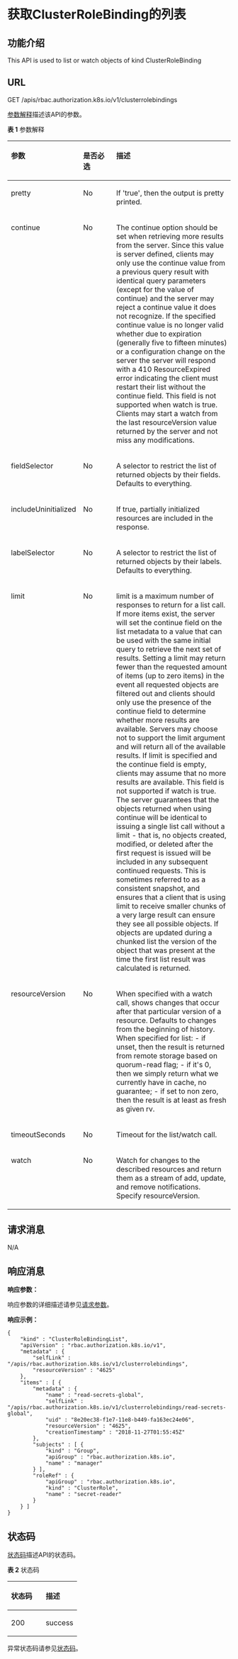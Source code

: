 # 获取ClusterRoleBinding的列表<a name="ZH-CN_TOPIC_0140918314"></a>

## 功能介绍<a name="section124496133112"></a>

This API is used to list or watch objects of kind ClusterRoleBinding

## URL<a name="section042716241518"></a>

GET /apis/rbac.authorization.k8s.io/v1/clusterrolebindings

[参数解释](#d0e42906)描述该API的参数。

**表 1**  参数解释

<a name="d0e42906"></a>
<table><thead align="left"><tr id="row10640301"><th class="cellrowborder" valign="top" width="22.220000000000002%" id="mcps1.2.4.1.1"><p id="p65652297517"><a name="p65652297517"></a><a name="p65652297517"></a>参数</p>
</th>
<th class="cellrowborder" valign="top" width="17.169999999999998%" id="mcps1.2.4.1.2"><p id="p165661629135114"><a name="p165661629135114"></a><a name="p165661629135114"></a>是否必选</p>
</th>
<th class="cellrowborder" valign="top" width="60.61%" id="mcps1.2.4.1.3"><p id="p14567629115114"><a name="p14567629115114"></a><a name="p14567629115114"></a>描述</p>
</th>
</tr>
</thead>
<tbody><tr id="row17811636"><td class="cellrowborder" valign="top" width="22.220000000000002%" headers="mcps1.2.4.1.1 "><p id="p33456451"><a name="p33456451"></a><a name="p33456451"></a>pretty</p>
</td>
<td class="cellrowborder" valign="top" width="17.169999999999998%" headers="mcps1.2.4.1.2 "><p id="p25618043"><a name="p25618043"></a><a name="p25618043"></a>No</p>
</td>
<td class="cellrowborder" valign="top" width="60.61%" headers="mcps1.2.4.1.3 "><p id="p61795587"><a name="p61795587"></a><a name="p61795587"></a>If 'true', then the output is pretty printed.</p>
</td>
</tr>
<tr id="row26391471649"><td class="cellrowborder" valign="top" width="22.220000000000002%" headers="mcps1.2.4.1.1 "><p id="p14640471145"><a name="p14640471145"></a><a name="p14640471145"></a>continue</p>
</td>
<td class="cellrowborder" valign="top" width="17.169999999999998%" headers="mcps1.2.4.1.2 "><p id="p064011716413"><a name="p064011716413"></a><a name="p064011716413"></a>No</p>
</td>
<td class="cellrowborder" valign="top" width="60.61%" headers="mcps1.2.4.1.3 "><p id="p11437414145"><a name="p11437414145"></a><a name="p11437414145"></a>The continue option should be set when retrieving more results from the server. Since this value is server defined, clients may only use the continue value from a previous query result with identical query parameters (except for the value of continue) and the server may reject a continue value it does not recognize. If the specified continue value is no longer valid whether due to expiration (generally five to fifteen minutes) or a configuration change on the server the server will respond with a 410 ResourceExpired error indicating the client must restart their list without the continue field. This field is not supported when watch is true. Clients may start a watch from the last resourceVersion value returned by the server and not miss any modifications.</p>
</td>
</tr>
<tr id="row98891214131413"><td class="cellrowborder" valign="top" width="22.220000000000002%" headers="mcps1.2.4.1.1 "><p id="p388971421419"><a name="p388971421419"></a><a name="p388971421419"></a>fieldSelector</p>
</td>
<td class="cellrowborder" valign="top" width="17.169999999999998%" headers="mcps1.2.4.1.2 "><p id="p4889131431416"><a name="p4889131431416"></a><a name="p4889131431416"></a>No</p>
</td>
<td class="cellrowborder" valign="top" width="60.61%" headers="mcps1.2.4.1.3 "><p id="p16889514181418"><a name="p16889514181418"></a><a name="p16889514181418"></a>A selector to restrict the list of returned objects by their fields. Defaults to everything.</p>
</td>
</tr>
<tr id="row1340582313149"><td class="cellrowborder" valign="top" width="22.220000000000002%" headers="mcps1.2.4.1.1 "><p id="p1140572321416"><a name="p1140572321416"></a><a name="p1140572321416"></a>includeUninitialized</p>
</td>
<td class="cellrowborder" valign="top" width="17.169999999999998%" headers="mcps1.2.4.1.2 "><p id="p18405423201414"><a name="p18405423201414"></a><a name="p18405423201414"></a>No</p>
</td>
<td class="cellrowborder" valign="top" width="60.61%" headers="mcps1.2.4.1.3 "><p id="p15405102321410"><a name="p15405102321410"></a><a name="p15405102321410"></a>If true, partially initialized resources are included in the response.</p>
</td>
</tr>
<tr id="row1540512320146"><td class="cellrowborder" valign="top" width="22.220000000000002%" headers="mcps1.2.4.1.1 "><p id="p164059236141"><a name="p164059236141"></a><a name="p164059236141"></a>labelSelector</p>
</td>
<td class="cellrowborder" valign="top" width="17.169999999999998%" headers="mcps1.2.4.1.2 "><p id="p18405172319146"><a name="p18405172319146"></a><a name="p18405172319146"></a>No</p>
</td>
<td class="cellrowborder" valign="top" width="60.61%" headers="mcps1.2.4.1.3 "><p id="p6405112331410"><a name="p6405112331410"></a><a name="p6405112331410"></a>A selector to restrict the list of returned objects by their labels. Defaults to everything.</p>
</td>
</tr>
<tr id="row1352892919147"><td class="cellrowborder" valign="top" width="22.220000000000002%" headers="mcps1.2.4.1.1 "><p id="p125284299145"><a name="p125284299145"></a><a name="p125284299145"></a>limit</p>
</td>
<td class="cellrowborder" valign="top" width="17.169999999999998%" headers="mcps1.2.4.1.2 "><p id="p125281429131419"><a name="p125281429131419"></a><a name="p125281429131419"></a>No</p>
</td>
<td class="cellrowborder" valign="top" width="60.61%" headers="mcps1.2.4.1.3 "><p id="p19528122919142"><a name="p19528122919142"></a><a name="p19528122919142"></a>limit is a maximum number of responses to return for a list call. If more items exist, the server will set the continue field on the list metadata to a value that can be used with the same initial query to retrieve the next set of results. Setting a limit may return fewer than the requested amount of items (up to zero items) in the event all requested objects are filtered out and clients should only use the presence of the continue field to determine whether more results are available. Servers may choose not to support the limit argument and will return all of the available results. If limit is specified and the continue field is empty, clients may assume that no more results are available. This field is not supported if watch is true. The server guarantees that the objects returned when using continue will be identical to issuing a single list call without a limit - that is, no objects created, modified, or deleted after the first request is issued will be included in any subsequent continued requests. This is sometimes referred to as a consistent snapshot, and ensures that a client that is using limit to receive smaller chunks of a very large result can ensure they see all possible objects. If objects are updated during a chunked list the version of the object that was present at the time the first list result was calculated is returned.</p>
</td>
</tr>
<tr id="row1940582351420"><td class="cellrowborder" valign="top" width="22.220000000000002%" headers="mcps1.2.4.1.1 "><p id="p1940572318143"><a name="p1940572318143"></a><a name="p1940572318143"></a>resourceVersion</p>
</td>
<td class="cellrowborder" valign="top" width="17.169999999999998%" headers="mcps1.2.4.1.2 "><p id="p12405112318140"><a name="p12405112318140"></a><a name="p12405112318140"></a>No</p>
</td>
<td class="cellrowborder" valign="top" width="60.61%" headers="mcps1.2.4.1.3 "><p id="p18405923171410"><a name="p18405923171410"></a><a name="p18405923171410"></a>When specified with a watch call, shows changes that occur after that particular version of a resource. Defaults to changes from the beginning of history. When specified for list: - if unset, then the result is returned from remote storage based on quorum-read flag; - if it's 0, then we simply return what we currently have in cache, no guarantee; - if set to non zero, then the result is at least as fresh as given rv.</p>
</td>
</tr>
<tr id="row646235915314"><td class="cellrowborder" valign="top" width="22.220000000000002%" headers="mcps1.2.4.1.1 "><p id="p164621259105310"><a name="p164621259105310"></a><a name="p164621259105310"></a>timeoutSeconds</p>
</td>
<td class="cellrowborder" valign="top" width="17.169999999999998%" headers="mcps1.2.4.1.2 "><p id="p114621959175318"><a name="p114621959175318"></a><a name="p114621959175318"></a>No</p>
</td>
<td class="cellrowborder" valign="top" width="60.61%" headers="mcps1.2.4.1.3 "><p id="p846255916536"><a name="p846255916536"></a><a name="p846255916536"></a>Timeout for the list/watch call.</p>
</td>
</tr>
<tr id="row3929191015548"><td class="cellrowborder" valign="top" width="22.220000000000002%" headers="mcps1.2.4.1.1 "><p id="p593021020541"><a name="p593021020541"></a><a name="p593021020541"></a>watch</p>
</td>
<td class="cellrowborder" valign="top" width="17.169999999999998%" headers="mcps1.2.4.1.2 "><p id="p1793014101543"><a name="p1793014101543"></a><a name="p1793014101543"></a>No</p>
</td>
<td class="cellrowborder" valign="top" width="60.61%" headers="mcps1.2.4.1.3 "><p id="p69301210205419"><a name="p69301210205419"></a><a name="p69301210205419"></a>Watch for changes to the described resources and return them as a stream of add, update, and remove notifications. Specify resourceVersion.</p>
</td>
</tr>
</tbody>
</table>

## 请求消息<a name="section18662134312520"></a>

N/A

## 响应消息<a name="section726119112252"></a>

**响应参数：**

响应参数的详细描述请参见[请求参数](创建ClusterRoleBinding.md#d0e42951)。

**响应示例：**

```
{
    "kind" : "ClusterRoleBindingList",
    "apiVersion" : "rbac.authorization.k8s.io/v1",
    "metadata" : {
        "selfLink" : "/apis/rbac.authorization.k8s.io/v1/clusterrolebindings",
        "resourceVersion" : "4625"
    },
    "items" : [ {
        "metadata" : {
            "name" : "read-secrets-global",
            "selfLink" : "/apis/rbac.authorization.k8s.io/v1/clusterrolebindings/read-secrets-global",
            "uid" : "8e20ec38-f1e7-11e8-b449-fa163ec24e06",
            "resourceVersion" : "4625",
            "creationTimestamp" : "2018-11-27T01:55:45Z"
        },
        "subjects" : [ {
            "kind" : "Group",
            "apiGroup" : "rbac.authorization.k8s.io",
            "name" : "manager"
        } ],
        "roleRef" : {
            "apiGroup" : "rbac.authorization.k8s.io",
            "kind" : "ClusterRole",
            "name" : "secret-reader"
        }
    } ]
}
```

## 状态码<a name="section534515230266"></a>

[状态码](#d0e43055)描述API的状态码。

**表 2**  状态码

<a name="d0e43055"></a>
<table><thead align="left"><tr id="row20813512"><th class="cellrowborder" valign="top" width="50%" id="mcps1.2.3.1.1"><p id="p8172937"><a name="p8172937"></a><a name="p8172937"></a>状态码</p>
</th>
<th class="cellrowborder" valign="top" width="50%" id="mcps1.2.3.1.2"><p id="p58028199"><a name="p58028199"></a><a name="p58028199"></a>描述</p>
</th>
</tr>
</thead>
<tbody><tr id="row2663689"><td class="cellrowborder" valign="top" width="50%" headers="mcps1.2.3.1.1 "><p id="p14432280"><a name="p14432280"></a><a name="p14432280"></a>200</p>
</td>
<td class="cellrowborder" valign="top" width="50%" headers="mcps1.2.3.1.2 "><p id="p0978454104816"><a name="p0978454104816"></a><a name="p0978454104816"></a>success</p>
</td>
</tr>
</tbody>
</table>

异常状态码请参见[状态码](状态码.md)。

